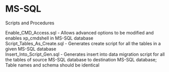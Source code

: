 # MS-SQL
Scripts and Procedures

Enable_CMD_Access.sql - Allows advanced options to be modified and enables xp_cmdshell in MS-SQL database  
Script_Tables_As_Create.sql - Generates create script for all the tables in a given MS-SQL database  
Insert_Into_Script_Gen.sql - Generates insert into data migration script for all the tables of source MS-SQL database to destination MS-SQL database; Table names and schema should be identical  
